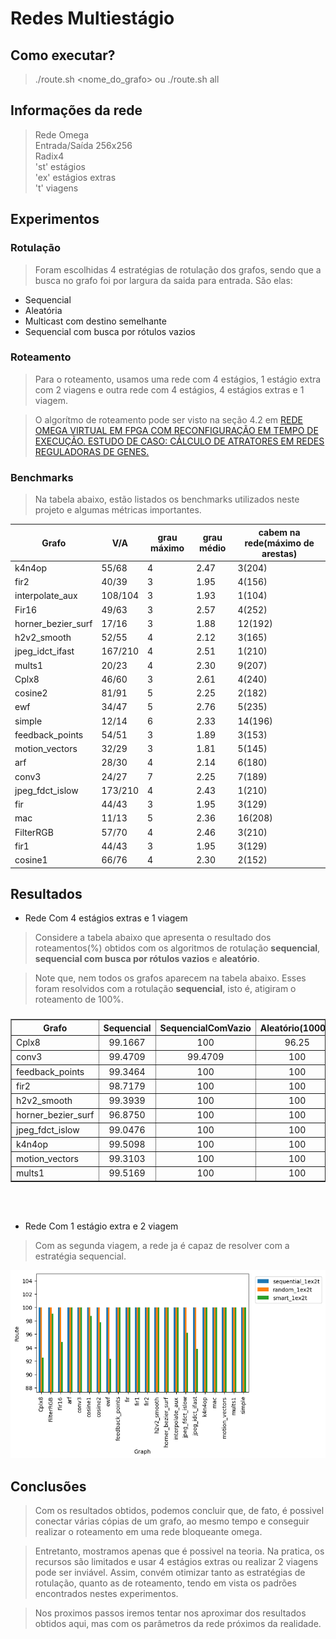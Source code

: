# Redes Multiestágio

## Como executar?

> ./route.sh <nome_do_grafo> ou ./route.sh all

## Informações da rede

> Rede Omega\
Entrada/Saída 256x256\
Radix4\
'st' estágios\
'ex' estágios extras\
't' viagens

## Experimentos

### Rotulação

> Foram escolhidas 4 estratégias de rotulação dos grafos, sendo que a busca no grafo foi por largura da saida para entrada. São elas:

* Sequencial
* Aleatória
* Multicast com destino semelhante
* Sequencial com busca por rótulos vazios

### Roteamento

> Para o roteamento, usamos uma rede com 4 estágios, 1 estágio extra com 2 viagens e outra rede com 4 estágios, 4 estágios extras e 1 viagem.

> O algorítmo de roteamento pode ser visto na seção 4.2 em [REDE OMEGA VIRTUAL EM FPGA COM RECONFIGURAÇÃO EM TEMPO DE
EXECUÇÃO. ESTUDO DE CASO: CÁLCULO DE ATRATORES EM REDES
REGULADORAS DE GENES.](https://www.locus.ufv.br/bitstream/123456789/2634/1/texto%20completo.pdf)

### Benchmarks

> Na tabela abaixo, estão listados os benchmarks utilizados neste projeto e algumas métricas importantes.

|Grafo             |V/A    |grau máximo|grau médio|cabem na rede(máximo de arestas) |
|------------------|-------|-----------|----------|---------------------------------|
|k4n4op            |55/68  |4          |2.47      |3(204)                           |
|fir2              |40/39  |3          |1.95      |4(156)                           |
|interpolate_aux   |108/104|3          |1.93      |1(104)                           |
|Fir16             |49/63  |3          |2.57      |4(252)                           |
|horner_bezier_surf|17/16  |3          |1.88      |12(192)                          |
|h2v2_smooth       |52/55  |4          |2.12      |3(165)                           |
|jpeg_idct_ifast   |167/210|4          |2.51      |1(210)                           |
|mults1            |20/23  |4          |2.30      |9(207)                           |
|Cplx8             |46/60  |3          |2.61      |4(240)                           |
|cosine2           |81/91  |5          |2.25      |2(182)                           |
|ewf               |34/47  |5          |2.76      |5(235)                           |
|simple            |12/14  |6          |2.33      |14(196)                          |
|feedback_points   |54/51  |3          |1.89      |3(153)                           |
|motion_vectors    |32/29  |3          |1.81      |5(145)                           |
|arf               |28/30  |4          |2.14      |6(180)                           |
|conv3             |24/27  |7          |2.25      |7(189)                           |
|jpeg_fdct_islow   |173/210|4          |2.43      |1(210)                           |
|fir               |44/43  |3          |1.95      |3(129)                           |
|mac               |11/13  |5          |2.36      |16(208)                          |
|FilterRGB         |57/70  |4          |2.46      |3(210)                           |
|fir1              |44/43  |3          |1.95      |3(129)                           |
|cosine1           |66/76  |4          |2.30      |2(152)                           |

## Resultados

* Rede Com 4 estágios extras e 1 viagem

> Considere a tabela abaixo que apresenta o resultado dos roteamentos(%) obtidos com os algoritmos de rotulação **sequencial**, **sequencial com busca por rótulos vazios** e **aleatório**.

> Note que, nem todos os grafos aparecem na tabela abaixo. Esses foram resolvidos com a rotulação **sequencial**, isto é, atigiram o roteamento de 100%.

<div class="row"><div class="col-md-12"><div class="panel panel-success"><div class="panel-heading "><h3 class="panel-title"></h3></div>

<table border=1 class="table table-striped table-bordered table-hover table-condensed" style="margin: 0 auto;">

<thead><tr><th title="Field #1">Grafo</th>
<th title="Field #2">Sequencial</th>
<th title="Field #3">SequencialComVazio</th>
<th title="Field #4">Aleatório(1000x)</th>
</tr></thead>
<tbody><tr><td>Cplx8</td>
<td align="center">99.1667</td>
<td align="center">100</td>
<td align="center">96.25</td>
</tr>
<tr><td>conv3</td>
<td align="center">99.4709</td>
<td align="center">99.4709</td>
<td align="center">100</td>
</tr>
<tr><td>feedback_points</td>
<td align="center">99.3464</td>
<td align="center">100</td>
<td align="center">100</td>
</tr>
<tr><td>fir2</td>
<td align="center">98.7179</td>
<td align="center">100</td>
<td align="center">100</td>
</tr>
<tr><td>h2v2_smooth</td>
<td align="center">99.3939</td>
<td align="center">100</td>
<td align="center">100</td>
</tr>
<tr><td>horner_bezier_surf</td>
<td align="center">96.8750</td>
<td align="center">100</td>
<td align="center">100</td>
</tr>
<tr><td>jpeg_fdct_islow</td>
<td align="center">99.0476</td>
<td align="center">100</td>
<td align="center">100</td>
</tr>
<tr><td>k4n4op</td>
<td align="center">99.5098</td>
<td align="center">100</td>
<td align="center">100</td>
</tr>
<tr><td>motion_vectors</td>
<td align="center">99.3103</td>
<td align="center">100</td>
<td align="center">100</td>
</tr>
<tr><td>mults1</td>
<td align="center">99.5169</td>
<td align="center">100</td>
<td align="center">100</td>
</tr>
</tbody></table>
</div></div></div>

<br><br>

* Rede Com 1 estágio extra e 2 viagem

> Com as segunda viagem, a rede ja é capaz de resolver com a estratégia sequencial.

![Roteamento 1 estágio extra 2 viagens](misc/route1ex2t.png)


## Conclusões

> Com os resultados obtidos, podemos concluir que, de fato, é possivel conectar várias cópias de um grafo, ao mesmo tempo e conseguir realizar o roteamento em uma rede bloqueante omega.

> Entretanto, mostramos apenas que é possivel na teoria. Na pratica, os recursos são limitados e usar 4 estágios extras ou realizar 2 viagens pode ser inviável. Assim, convém otimizar tanto as estratégias de rotulação, quanto as de roteamento, tendo em vista os padrões encontrados nestes experimentos.

> Nos proximos passos iremos tentar nos aproximar dos resultados obtidos aqui, mas com os parâmetros da rede próximos da realidade.


<!-- ## Como executar?

> ./route.sh <grafo\> 

> Para executar todos os grafos em 'misc\benchmark\dot':\
./route.sh all ou ./route.sh


## observação

> Todos experimentos não consideraram que quando um vértice possui 2 entradas 
são dois sinal diferentes.\
Como a lista de arestas foi gerada: profundidade, na direção da saida para entrada.

## Resultados parciais 1:

* Algumas informações:

    > Rede: 256x256, radix4 e 4 estágios + 1 extra (5 estágios)\
    > Grafo:              Fir16\
    > Vértices:           49\
    > Aréstas:            63\
    > Grau médio:         2.57\
    > Cabem 63*4=252 "Arestas" (4 grafos Fir16)

* Roteamento:

    > Roteou 65.0794% - 1 grafo(s) - sequencial - 1 estágios extras.\
    > Roteou 76.1905% - 1 grafo(s) - aleatório  - 1 estágios extras.\
    > Roteou 16.2698% - 4 grafo(s) - sequencial - 1 estágios extras.\
    > Roteou 59.127%  - 4 grafo(s) - aleatório  - 1 estágios extras.

<hr/>

## Resultados parciais 2:

* Validação do roteamento:
    - Teste 1: [Roteamento padrão i -> i](./misc/results/route_pattern_test1.txt)
    - Teste 2: [Roteamento padrão i -> i+n](./misc/results/route_pattern_test2.txt)

* Histograma roteando 1000x aleatório 1 grafo (Fir16):

<p align="center">
    <img src="./misc/results/histograms/100000_rand.png" width="400" height="300"/>
</p>

* Roteando após eliminar arestas do grafo para aliviar a rede (acrescentar conexão local vértice acima):

    > Roteou 93.3333% - 1 grafo(s) - sequencial - 1 estágios extras.\
    > Roteou 23.3333% - 4 grafo(s) - sequencial - 1 estágios extras.\
    > Roteou 100%     - 1 grafo(s) - aleatório  - 1 estágios extras.\
    > Roteou 91.6667% - 4 grafo(s) - aleatório  - 1 estágios extras.
   
# Considerando entradas diferentes:

## Resultados parciais 3:

### 1. Estatística da distribuição dos graus dos entrada

Grafo|grau 0|grau 1|grau 2|grau 3|Rótulos
---|---|---|---|---|---|
Fir16|1|33|15|0|63
**k4n4op**|4|35|15|1|68
fir2|16|9|15|0|39
interpolate_aux|48|16|44|0|104
horner_bezier_surf|4|10|3|0|16
h2v2_smooth|16|17|19|0|55
**jpeg_idct_ifast**|24|76|67|0|210
mults1|1|15|4|0|23
Cplx8|1|30|15|0|60
cosine2|31|9|41|0|91
ewf|2|17|15|0|47
simple|4|2|6|0|14
feedback_points|21|15|18|0|51
motion_vectors|14|7|11|0|29
arf|8|10|10|0|30
conv3|9|3|12|0|27
**jpeg_fdct_islow**|24|88|61|0|210
fir|22|1|21|0|43
mac|3|3|5|0|13
FilterRGB|2|40|15|0|70
fir1|22|1|21|0|43
cosine1|16|24|26|0|76

***
### 2. Propor uma distribuição T1 e T2 (ou T3)

> De fato, temos 1\*0 + 33\*1 + 15\*2 = 63 rótulos possíveis. Sequencialmente, poderíamos rotular de *0000 0000* até *0011 1111*. Assim, para os 33 rótulos podemos usar de índice os 2 últimos bits mais significativos sendo o 00. Já para os outros 30 rótulos podemos usar 01, 10 ou 11 como índices. Assim, usemos:

* Rótulos de vértices com grau 1:
    
    > *00xx xxxx*

* Rótulos de vértices com grau 2:

    > *01xx xxxx*\
        ou  
    *10xx xxxx*

* observação:

    > Nesse caso não da pra colocar mais de um grafo na rede, porque o primeiro grafo já ocupa 33 dos 63 rótulos de grau 1. Logo, o segundo teria apenas 30 rótulos, mas são necessários 33.
***
### 3. Fazer o sequencial e o aleatório

* Roteamento considerando entradas diferentes:

    > Roteou 96.8254% - 1 grafo(s) - T2 sequencial - 1 estágios extras.\
    > Roteou 100%     - 1 grafo(s) - T2 aleatório  - 1 estágios extras.

* Histograma roteando 1000x aleatório 1 grafo (Fir16):

<p align="center">
    <img src="./misc/results/histograms/100000_rand_2_inputs.png" width="400" height="300"/>
</p>

***
### 4. Testar para outros grafos 

* Roteamento: 

    Grafo|Roteado(%)|Grafos na Rede|Rotulamento|Estágio Extra
    ---|---|---|---|---|
    arf  |63.3333|1|sequencial|1
    arf  |66.6667|1|aleatório|1
    arf  |100|1|T2 sequencial|1
    arf  |100|1|T2 aleatório|1
    conv3  |55.5556|1|sequencial|1
    conv3  |55.5556|1|aleatório|1
    conv3  |92.5926|1|T2 sequencial|1
    conv3  |100|1|T2 aleatório|1
    cosine1  |57.8947|1|sequencial|1
    cosine1  |64.4737|1|aleatório|1
    cosine1  |97.3684|1|T2 sequencial|1
    cosine1  |98.6842|1|T2 aleatório|1
    cosine2  |52.7473|1|sequencial|1
    cosine2  |53.8462|1|aleatório|1
    cosine2  |87.9121|1|T2 sequencial|1
    cosine2  |87.9121|1|T2 aleatório|1
    Cplx8  |66.6667|1|sequencial|1
    Cplx8  |75|1|aleatório|1
    Cplx8  |96.6667|1|T2 sequencial|1
    Cplx8  |95|1|T2 aleatório|1
    ewf  |53.1915|1|sequencial|1
    ewf  |68.0851|1|aleatório|1
    ewf  |100|1|T2 sequencial|1
    ewf  |97.8723|1|T2 aleatório|1
    feedback_points  |62.7451|1|sequencial|1
    feedback_points  |64.7059|1|aleatório|1
    feedback_points  |100|1|T2 sequencial|1
    feedback_points  |96.0784|1|T2 aleatório|1
    FilterRGB  |61.4286|1|sequencial|1
    FilterRGB  |78.5714|1|aleatório|1
    FilterRGB  |95.7143|1|T2 sequencial|1
    FilterRGB  |94.2857|1|T2 aleatório|1
    Fir16  |65.0794|1|sequencial|1
    Fir16  |76.1905|1|aleatório|1
    Fir16  |96.8254|1|T2 sequencial|1
    Fir16  |96.8254|1|T2 aleatório|1
    fir1  |51.1628|1|sequencial|1
    fir1  |51.1628|1|aleatório|1
    fir1  |97.6744|1|T2 sequencial|1
    fir1  |100|1|T2 aleatório|1
    fir2  |58.9744|1|sequencial|1
    fir2  |61.5385|1|aleatório|1
    fir2  |100|1|T2 sequencial|1
    fir2  |100|1|T2 aleatório|1
    fir  |48.8372|1|sequencial|1
    fir  |51.1628|1|aleatório|1
    fir  |86.0465|1|T2 sequencial|1
    fir  |97.6744|1|T2 aleatório|1
    h2v2_smooth  |61.8182|1|sequencial|1
    h2v2_smooth  |65.4545|1|aleatório|1
    h2v2_smooth  |100|1|T2 sequencial|1
    h2v2_smooth  |100|1|T2 aleatório|1
    horner_bezier_surf  |81.25|1|sequencial|1
    horner_bezier_surf  |81.25|1|aleatório|1
    horner_bezier_surf  |100|1|T2 sequencial|1
    horner_bezier_surf  |100|1|T2 aleatório|1
    interpolate_aux  |56.7308|1|sequencial|1
    interpolate_aux  |57.6923|1|aleatório|1
    interpolate_aux  |85.5769|1|T2 sequencial|1
    interpolate_aux  |88.4615|1|T2 aleatório|1
    jpeg_fdct_islow  |-|1|sequencial|1
    jpeg_fdct_islow  |-|1|aleatório|1
    jpeg_fdct_islow  |-|1|T2 sequencial|1
    jpeg_fdct_islow  |-|1|T2 aleatório|1
    jpeg_idct_ifast  |-|1|sequencial|1
    jpeg_idct_ifast  |-|1|aleatório|1
    jpeg_idct_ifast  |-|1|T2 sequencial|1
    jpeg_idct_ifast  |-|1|T2 aleatório|1
    k4n4op  |-|1|sequencial|1
    k4n4op  |-|1|aleatório|1
    k4n4op  |-|1|T2 sequencial|1
    k4n4op  |-|1|T2 aleatório|1
    mac  |61.5385|1|sequencial|1
    mac  |61.5385|1|aleatório|1
    mac  |100|1|T2 sequencial|1
    mac  |100|1|T2 aleatório|1
    motion_vectors  |62.069|1|sequencial|1
    motion_vectors  |62.069|1|aleatório|1
    motion_vectors  |100|1|T2 sequencial|1
    motion_vectors  |100|1|T2 aleatório|1
    mults1  |73.913|1|sequencial|1
    mults1  |82.6087|1|aleatório|1
    mults1  |91.3043|1|T2 sequencial|1
    mults1  |100|1|T2 aleatório|1
    removed_Fir16  |96.6667|1|sequencial|1
    removed_Fir16  |100|1|aleatório|1
    removed_Fir16  |86.6667|1|T2 sequencial|1
    removed_Fir16  |100|1|T2 aleatório|1
    simple  |57.1429|1|sequencial|1
    simple  |57.1429|1|aleatório|1
    simple  |100|1|T2 sequencial|1
    simple  |100|1|T2 aleatório|1

***

## Resultados parciais 4:

### Roteando com duas passadas:

Grafo|Rotulamento|Roteado(%)|N° arestas primeira passada|N° arestas segunda passada|Total
---|---|---|---|---|---|
Fir16|sequencial T2|100|61|2|63
Fir16|aleatório T2|100|61|2|63
interpolate_aux|sequencial T2|99.0385|89|15|104
interpolate_aux|aleatório T2|100|94|10|104
feedback_points|sequencial T2|100|51|0|51
feedback_points|aleatório T2|100|51|0|51

***

<p align="center">
    <img src="./misc/results/histograms/distrib_fir16_rand.svg" width="800" height="600"/>
</p>



https://excalidraw.com/#json=GTrRFjLosl7m_28-Dths1,Pa5u9hOli3ouL2DkZGeTCw






<table>
<tr><th></th><th></th></tr>
<tr><td>

Grafo| Roteamento | Rótulos utilizados (% deixei de usar) |Máximo de rótulos
---|---|---|---|
arf|100.0|210 (12.5%) |240
conv3|100.0|189 (22.2%)|243
feedback_points|100.0|153 (40.0%)|255
fir|100.0|172 (20.0%)|215
fir1|100.0|172 (20.0%)|215
fir2|100.0|195 (16.6%)|234
horner_bezier_surf|100.0|224 (12.5%)|256
interpolate_aux|100.0|104 (50.0%)|208
motion_vectors|100.0|174 (25.0%)|232
mac|100.0|208 (15.7%)|247
simple|100.0|210 (16.6%)|252

</td><td>

Grafo| Roteamento | Rótulos utilizados (% deixei de usar) |Máximo de rótulos
---|---|---|---|
Fir16|100.0|252 (0.0%)|252
k4n4op|100.0|204 (0.0%)|204
h2v2_smooth|100.0|220 (0.0%)|220
jpeg_idct_ifast|100.0|210 (0.0%)|210
mults1|100.0|253 (0.0%)|253
Cplx8|100.0|240 (0.0%)|240
cosine2|100.0|182 (0.0%)|182
ewf|100.0|235 (0.0%)|235
jpeg_fdct_islow|100.0|210 (0.0%)|210
FilterRGB|100.0|210 (0.0%)|210
cosine1|100.0|228 (0.0%)|228

</td></tr> </table>















<table>
<tr><th></th><th></th></tr>
<tr><td>

Grafo| Roteamento | Rótulos utilizados (% deixei de usar) |Máximo de rótulos
---|---|---|---|
arf|100.0|60 (75.0%) |240
conv3|100.0| 108 (55.5%)|243
feedback_points|100.0| 102 (60.0%)|255
fir|100.0| 172 (20.0%)|215
fir1|100.0|129 (40.0%)|215
fir2|100.0|156 (33.3%)|234
horner_bezier_surf|100.0| 192 (25.0%)|256
interpolate_aux|100.0|104 (50.0%)|208
motion_vectors|100.0|174 (25.0%)|232
mac|100.0| 156 (36.8%)|247
simple|100.0| 154 (38.8%)|252

</td><td>

Grafo| Roteamento | Rótulos utilizados (% deixei de usar) |Máximo de rótulos
---|---|---|---|
Fir16|100.0| 63 (75.0%)|252
k4n4op| 98.5294 | 68 (66.6%)|204
h2v2_smooth| 98.1818 | 55 (75.0%)|220
jpeg_idct_ifast| 75.2381 |210 (0.0%)|210
mults1|100.0| 115 (54.5%)|253
Cplx8| 86.6667 | 60 (75.0%)|240
cosine2| 89.011 | 91 (50.0%)|182
ewf|87.234| 47 (80.0%)|235
jpeg_fdct_islow| 78.5714 |210 (0.0%)|210
FilterRGB|100.0| 70 (66.6%)|210
cosine1| 84.2105  | 76 (66.6%)|228

</td></tr> </table>



<table>
<tr><th></th><th></th></tr>
<tr><td>

Grafo|	Roteamento | Rótulos utilizados (% deixei de usar) | Máximo de rótulos
---|---|---|---|
arf|	100.0 | 180 (25.0%)| 240
conv3|	100.0 | 189 (22.2%)| 243
feedback_points| 100.0 | 153 (40.0%)| 255
fir|	100.0 | 172 (20.0%)| 215
fir1|	100.0 | 172 (20.0%)| 215
fir2|	100.0 | 156 (33.3%)| 234
horner_bezier_surf|	100.0 | 192 (25.0%)| 256
interpolate_aux|	100.0 | 104 (50.0%)| 208
motion_vectors|	100.0 | 174 (25.0%)| 232
mac|	100.0 | 208 (15.7%)| 247
simple|	100.0 | 196 (22.2%)| 252


</td><td>

Grafo|	Roteamento | Rótulos utilizados (% deixei de usar) | Máximo de rótulos
---|---|---|---|
Fir16|	100.0 | 189 (25.0%)| 252
k4n4op|	100.0 | 204 (0.0%)| 204
h2v2_smooth|	100.0 | 165 (25.0%)| 220 
jpeg_idct_ifast|	100.0 | 210 (0.0%)| 210
mults1|	100.0 | 207 (18.1%)| 253
Cplx8|	100.0 | 180 (25.0%)| 240
cosine2|	100.0 | 182 (0.0%)| 182
ewf|	100.0 | 188 (20.0%)| 2354
jpeg_fdct_islow|	100.0 | 210 (0.0%)| 210
FilterRGB|	100.0 | 210 (0.0%) | 210
cosine1|	1400.0 | 152 (33.3%)| 228

</td></tr> </table> -->